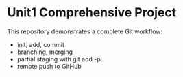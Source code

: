 # Unit1 Comprehensive Project

This repository demonstrates a complete Git workflow:
- init, add, commit
- branching, merging
- partial staging with git add -p
- remote push to GitHub
